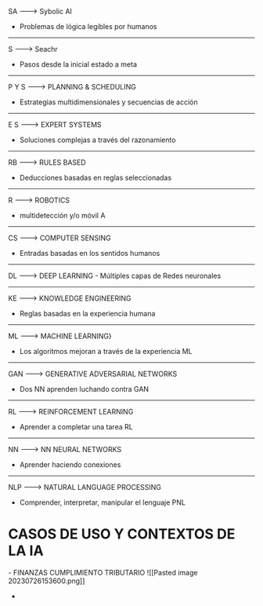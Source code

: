 SA ---> Sybolic AI
- Problemas de lógica legibles por humanos
***
S ---> Seachr
- Pasos desde la inicial estado a meta
***
P Y S ---> PLANNING & SCHEDULING
- Estrategias multidimensionales y secuencias de acción
***
E S ---> EXPERT SYSTEMS
- Soluciones complejas a través del razonamiento
***
RB ---> RULES BASED
- Deducciones basadas en reglas seleccionadas
***
R ---> ROBOTICS 
- multidetección y/o móvil A
***
CS ---> COMPUTER SENSING
- Entradas basadas en los sentidos humanos
***
DL ---> DEEP LEARNING
	- Múltiples capas de Redes neuronales
***
KE ---> KNOWLEDGE ENGINEERING
- Reglas basadas en la experiencia humana
***
ML ---> MACHINE LEARNING}
- Los algoritmos mejoran a través de la experiencia ML
***
GAN ---> GENERATIVE ADVERSARIAL NETWORKS
- Dos NN aprenden luchando contra GAN
***
RL ---> REINFORCEMENT LEARNING
- Aprender a completar una tarea RL
***
NN ---> NN NEURAL NETWORKS 
-  Aprender haciendo conexiones
***
NLP ---> NATURAL LANGUAGE PROCESSING
- Comprender, interpretar, manipular el lenguaje PNL

<h1>CASOS DE USO Y CONTEXTOS DE LA IA</h1>
- FINANZAS CUMPLIMIENTO TRIBUTARIO
![[Pasted image 20230726153600.png]]

- 